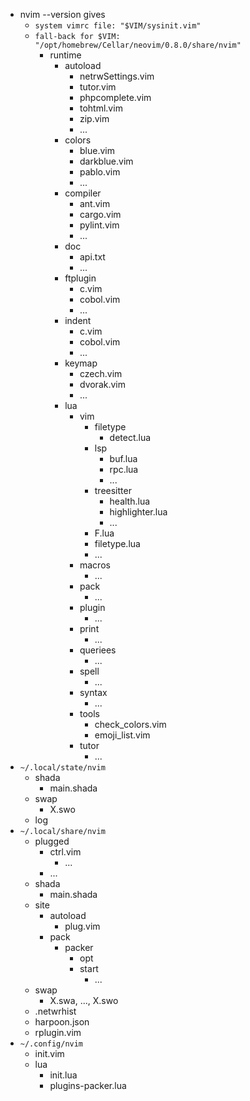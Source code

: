 - nvim --version gives
	- `system vimrc file: "$VIM/sysinit.vim"`
	- `fall-back for $VIM: "/opt/homebrew/Cellar/neovim/0.8.0/share/nvim"`
		- runtime
			- autoload
				- netrwSettings.vim
				- tutor.vim
				- phpcomplete.vim
				- tohtml.vim
				- zip.vim
				- ...
			- colors
				- blue.vim
				- darkblue.vim
				- pablo.vim
				- ...
			- compiler
				- ant.vim
				- cargo.vim
				- pylint.vim
				- ...
			- doc
				- api.txt
				- ...
			- ftplugin
				- c.vim
				- cobol.vim
				- ...
			- indent
				- c.vim
				- cobol.vim
				- ...
			- keymap
				- czech.vim
				- dvorak.vim
				- ...
			- lua
				- vim
					- filetype
						- detect.lua
					- lsp
						- buf.lua
						- rpc.lua
						- ...
					- treesitter
						- health.lua
						- highlighter.lua
						- ...
					- F.lua
					- filetype.lua
					- ...
				- macros
					- ...
				- pack
					- ...
				- plugin
					- ...
				- print
					- ...
				- queriees
					- ...
				- spell
					- ...
				- syntax
					- ...
				- tools
					- check_colors.vim
					- emoji_list.vim
				- tutor
					- ...
- `~/.local/state/nvim`
	- shada
		- main.shada
	- swap
		- X.swo
	- log
- `~/.local/share/nvim`
	- plugged
		- ctrl.vim
			- ...
		- ...
	- shada
		- main.shada
	- site
		- autoload
			- plug.vim
		- pack
			- packer
				- opt
				- start
					- ...
	- swap
		- X.swa, ..., X.swo
	- .netwrhist
	- harpoon.json
	- rplugin.vim
- `~/.config/nvim`
	- init.vim
	- lua
		- init.lua
		- plugins-packer.lua